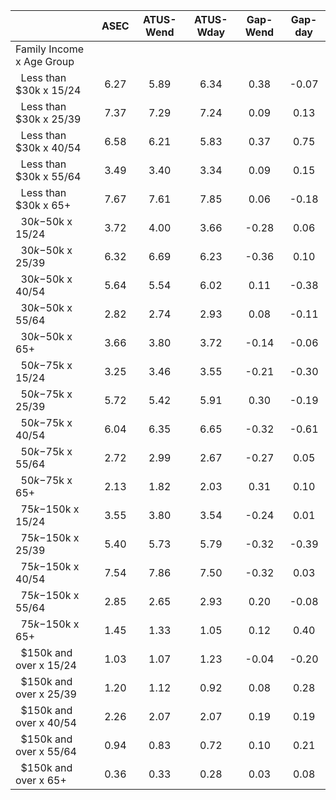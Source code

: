 
|                      |         ASEC |    ATUS-Wend |    ATUS-Wday |     Gap-Wend |      Gap-day |
| -------------------- | :----------: | :----------: | :----------: | :----------: | :----------: |
| Family Income x Age Group |              |              |              |              |              |
| &nbsp;&nbsp;Less than $30k x 15/24 |         6.27 |         5.89 |         6.34 |         0.38 |        -0.07 |
| &nbsp;&nbsp;Less than $30k x 25/39 |         7.37 |         7.29 |         7.24 |         0.09 |         0.13 |
| &nbsp;&nbsp;Less than $30k x 40/54 |         6.58 |         6.21 |         5.83 |         0.37 |         0.75 |
| &nbsp;&nbsp;Less than $30k x 55/64 |         3.49 |         3.40 |         3.34 |         0.09 |         0.15 |
| &nbsp;&nbsp;Less than $30k x 65+ |         7.67 |         7.61 |         7.85 |         0.06 |        -0.18 |
| &nbsp;&nbsp;$30k-$50k x 15/24 |         3.72 |         4.00 |         3.66 |        -0.28 |         0.06 |
| &nbsp;&nbsp;$30k-$50k x 25/39 |         6.32 |         6.69 |         6.23 |        -0.36 |         0.10 |
| &nbsp;&nbsp;$30k-$50k x 40/54 |         5.64 |         5.54 |         6.02 |         0.11 |        -0.38 |
| &nbsp;&nbsp;$30k-$50k x 55/64 |         2.82 |         2.74 |         2.93 |         0.08 |        -0.11 |
| &nbsp;&nbsp;$30k-$50k x 65+ |         3.66 |         3.80 |         3.72 |        -0.14 |        -0.06 |
| &nbsp;&nbsp;$50k-$75k x 15/24 |         3.25 |         3.46 |         3.55 |        -0.21 |        -0.30 |
| &nbsp;&nbsp;$50k-$75k x 25/39 |         5.72 |         5.42 |         5.91 |         0.30 |        -0.19 |
| &nbsp;&nbsp;$50k-$75k x 40/54 |         6.04 |         6.35 |         6.65 |        -0.32 |        -0.61 |
| &nbsp;&nbsp;$50k-$75k x 55/64 |         2.72 |         2.99 |         2.67 |        -0.27 |         0.05 |
| &nbsp;&nbsp;$50k-$75k x 65+ |         2.13 |         1.82 |         2.03 |         0.31 |         0.10 |
| &nbsp;&nbsp;$75k-$150k x 15/24 |         3.55 |         3.80 |         3.54 |        -0.24 |         0.01 |
| &nbsp;&nbsp;$75k-$150k x 25/39 |         5.40 |         5.73 |         5.79 |        -0.32 |        -0.39 |
| &nbsp;&nbsp;$75k-$150k x 40/54 |         7.54 |         7.86 |         7.50 |        -0.32 |         0.03 |
| &nbsp;&nbsp;$75k-$150k x 55/64 |         2.85 |         2.65 |         2.93 |         0.20 |        -0.08 |
| &nbsp;&nbsp;$75k-$150k x 65+ |         1.45 |         1.33 |         1.05 |         0.12 |         0.40 |
| &nbsp;&nbsp;$150k and over x 15/24 |         1.03 |         1.07 |         1.23 |        -0.04 |        -0.20 |
| &nbsp;&nbsp;$150k and over x 25/39 |         1.20 |         1.12 |         0.92 |         0.08 |         0.28 |
| &nbsp;&nbsp;$150k and over x 40/54 |         2.26 |         2.07 |         2.07 |         0.19 |         0.19 |
| &nbsp;&nbsp;$150k and over x 55/64 |         0.94 |         0.83 |         0.72 |         0.10 |         0.21 |
| &nbsp;&nbsp;$150k and over x 65+ |         0.36 |         0.33 |         0.28 |         0.03 |         0.08 |

